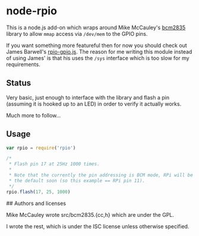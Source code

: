 node-rpio
=========

This is a node.js add-on which wraps around Mike McCauley's
[bcm2835](http://www.open.com.au/mikem/bcm2835/) library to allow `mmap`
access via `/dev/mem` to the GPIO pins.

If you want something more featureful then for now you should check out James
Barwell's [rpio-gpio.js](https://github.com/JamesBarwell/rpi-gpio.js).  The
reason for me writing this module instead of using James' is that his uses the
`/sys` interface which is too slow for my requirements.

## Status

Very basic, just enough to interface with the library and flash a pin (assuming
it is hooked up to an LED) in order to verify it actually works.

Much more to follow...

## Usage

```js
var rpio = require('rpio')

/*
 * Flash pin 17 at 25Hz 1000 times.
 *
 * Note that the currently the pin addressing is BCM mode, RPi will be made
 * the default soon (so this example == RPi pin 11).
 */
rpio.flash(17, 25, 1000)
```

## Authors and licenses

Mike McCauley wrote src/bcm2835.{cc,h} which are under the GPL.

I wrote the rest, which is under the ISC license unless otherwise specified.
